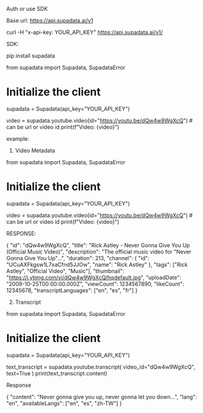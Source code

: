 Auth or use SDK

Base url: https://api.supadata.ai/v1

curl -H "x-api-key: YOUR_API_KEY" https://api.supadata.ai/v1/

SDK:

pip install supadata

from supadata import Supadata, SupadataError

# Initialize the client
supadata = Supadata(api_key="YOUR_API_KEY")

video = supadata.youtube.video(id="https://youtu.be/dQw4w9WgXcQ") # can be url or video id
print(f"Video: {video}")

example:

1. Video Metadata

from supadata import Supadata, SupadataError

# Initialize the client
supadata = Supadata(api_key="YOUR_API_KEY")

video = supadata.youtube.video(id="https://youtu.be/dQw4w9WgXcQ") # can be url or video id
print(f"Video: {video}")

RESPONSE:

{
  "id": "dQw4w9WgXcQ",
  "title": "Rick Astley - Never Gonna Give You Up (Official Music Video)",
  "description": "The official music video for \"Never Gonna Give You Up\"...",
  "duration": 213,
  "channel": {
    "id": "UCuAXFkgsw1L7xaCfnd5JJOw",
    "name": "Rick Astley"
  },
  "tags": ["Rick Astley", "Official Video", "Music"],
  "thumbnail": "https://i.ytimg.com/vi/dQw4w9WgXcQ/hqdefault.jpg",
  "uploadDate": "2009-10-25T00:00:00.000Z",
  "viewCount": 1234567890,
  "likeCount": 12345678,
  "transcriptLanguages": ["en", "es", "fr"]
}

2. Transcript

from supadata import Supadata, SupadataError

# Initialize the client
supadata = Supadata(api_key="YOUR_API_KEY")

text_transcript = supadata.youtube.transcript(
    video_id="dQw4w9WgXcQ",
    text=True
)
print(text_transcript.content)

Response

{
  "content": "Never gonna give you up, never gonna let you down...",
  "lang": "en",
  "availableLangs": ["en", "es", "zh-TW"]
}




